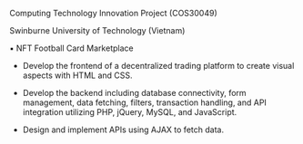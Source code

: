 Computing Technology Innovation Project (COS30049)

Swinburne University of Technology (Vietnam)

▪ NFT Football Card Marketplace

* Develop the frontend of a decentralized trading platform to create visual aspects with HTML and CSS.

* Develop the backend including database connectivity, form management, data fetching, filters, transaction handling, and API integration utilizing PHP, jQuery, MySQL, and JavaScript.

* Design and implement APIs using AJAX to fetch data.
